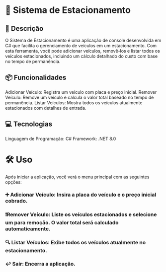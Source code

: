# 🚗 Sistema de Estacionamento
## 🚀 Descrição
O Sistema de Estacionamento é uma aplicação de console desenvolvida em C# que facilita o gerenciamento de veículos em um estacionamento. Com esta ferramenta, você pode adicionar veículos, removê-los e listar todos os veículos estacionados, incluindo um cálculo detalhado do custo com base no tempo de permanência.

## 📦 Funcionalidades
Adicionar Veículo: Registra um veículo com placa e preço inicial.
Remover Veículo: Remove um veículo e calcula o valor total baseado no tempo de permanência.
Listar Veículos: Mostra todos os veículos atualmente estacionados com detalhes de entrada.
## 💻 Tecnologias
Linguagem de Programação: C#
Framework: .NET 8.0


# 🛠️ Uso
Após iniciar a aplicação, você verá o menu principal com as seguintes opções:

### ➕ Adicionar Veículo: Insira a placa do veículo e o preço inicial cobrado.
### ❗Remover Veículo: Liste os veículos estacionados e selecione um para remoção. O valor total será calculado automaticamente.
### 🔍 Listar  Veículos: Exibe todos os veículos atualmente no estacionamento.
### ↩️ Sair:   Encerra a aplicação.
